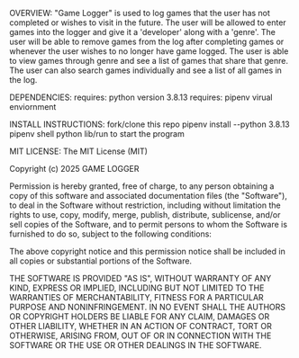 OVERVIEW:
    "Game Logger" is used to log games that the user has not completed or wishes to visit in the future. The user will be allowed to enter games into the logger and give it a 'developer' along with a 'genre'. The user will be able to remove games from the log after completing games or whenever the user wishes to no longer have game logged. The user is able to view games through genre and see a list of games that share that genre. The user can also search games individually and see a list of all games in the log. 

DEPENDENCIES:
    requires: python version 3.8.13
    requires: pipenv virual enviornment 
    
INSTALL INSTRUCTIONS:
    fork/clone this repo
    pipenv install --python 3.8.13
    pipenv shell
    python lib/run to start the program

MIT LICENSE:
The MIT License (MIT)

Copyright (c) 2025 GAME LOGGER

Permission is hereby granted, free of charge, to any person obtaining a copy of this software and associated documentation files (the "Software"), to deal in the Software without restriction, including without limitation the rights to use, copy, modify, merge, publish, distribute, sublicense, and/or sell copies of the Software, and to permit persons to whom the Software is furnished to do so, subject to the following conditions:

The above copyright notice and this permission notice shall be included in all copies or substantial portions of the Software.

THE SOFTWARE IS PROVIDED "AS IS", WITHOUT WARRANTY OF ANY KIND, EXPRESS OR IMPLIED, INCLUDING BUT NOT LIMITED TO THE WARRANTIES OF MERCHANTABILITY, FITNESS FOR A PARTICULAR PURPOSE AND NONINFRINGEMENT. IN NO EVENT SHALL THE AUTHORS OR COPYRIGHT HOLDERS BE LIABLE FOR ANY CLAIM, DAMAGES OR OTHER LIABILITY, WHETHER IN AN ACTION OF CONTRACT, TORT OR OTHERWISE, ARISING FROM, OUT OF OR IN CONNECTION WITH THE SOFTWARE OR THE USE OR OTHER DEALINGS IN THE SOFTWARE.